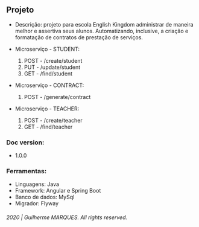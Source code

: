 ## Projeto

* Descrição: projeto para escola English Kingdom administrar de maneira melhor e assertiva seus alunos. 
Automatizando, inclusive, a criação e formatação de contratos de prestação de serviços.

* Microserviço - STUDENT:
   1. POST - /create/student
   2. PUT - /update/student
   3. GET - /find/student

* Microserviço - CONTRACT:
   1. POST - /generate/contract

* Microserviço - TEACHER:
   1. POST - /create/teacher
   2. GET - /find/teacher
   
### Doc version:
* 1.0.0

### Ferramentas:
* Linguagens: Java
* Framework: Angular e Spring Boot
* Banco de dados: MySql
* Migrador: Flyway

###### 2020 | Guilherme MARQUES. All rights reserved.

